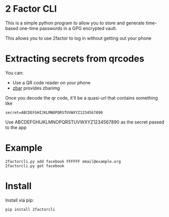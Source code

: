 # 2 Factor CLI

This is a simple python program to allow you to store and generate time-based
one-time passwords in a GPG encrypted vault.

This allows you to use 2factor to log in without getting out your phone

# Extracting secrets from qrcodes

You can:

 * Use a QR code reader on your phone
 * [zbar](http://zbar.sourceforge.net/) provides zbarimg
 
Once you decode the qr code, it'll be a quasi-url that contains something like

    secret=ABCDEFGHIJKLMNOPQRSTUVWXYZ1234567890
    
Use ABCDEFGHIJKLMNOPQRSTUVWXYZ1234567890 as the secret passed to the app


# Example

    2factorcli.py add facebook FFFFFF email@example.org
    2factorcli.py get facebook

# Install

Install via pip:

    pip install 2factorcli

